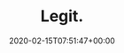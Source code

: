 ---
retweeted: false
source: <a href="http://www.samruston.co.uk" rel="nofollow">Flamingo for Android</a>
entities:
  user_mentions: []
  urls: []
  symbols: []
  media:
  - expanded_url: https://twitter.com/bascht/status/1228587698266529793/photo/1
    indices:
    - '7'
    - '30'
    url: https://t.co/iHbXNXLsM3
    media_url: http://pbs.twimg.com/media/EQzSABzXUAQlLuV.jpg
    id_str: '1228587696291008516'
    id: '1228587696291008516'
    media_url_https: https://pbs.twimg.com/media/EQzSABzXUAQlLuV.jpg
    sizes:
      large:
        w: '1080'
        h: '851'
        resize: fit
      medium:
        w: '1080'
        h: '851'
        resize: fit
      thumb:
        w: '150'
        h: '150'
        resize: crop
      small:
        w: '680'
        h: '536'
        resize: fit
    type: photo
    display_url: pic.twitter.com/iHbXNXLsM3
  hashtags: []
display_text_range:
- '0'
- '30'
favorite_count: '7'
id_str: '1228587698266529793'
truncated: false
retweet_count: '0'
id: '1228587698266529793'
possibly_sensitive: false
created_at: Sat Feb 15 07:51:47 +0000 2020
favorited: false
full_text: Legit.
lang: en
extended_entities:
  media:
  - expanded_url: https://twitter.com/bascht/status/1228587698266529793/photo/1
    indices:
    - '7'
    - '30'
    url: https://t.co/iHbXNXLsM3
    media_url: http://pbs.twimg.com/media/EQzSABzXUAQlLuV.jpg
    id_str: '1228587696291008516'
    id: '1228587696291008516'
    media_url_https: https://pbs.twimg.com/media/EQzSABzXUAQlLuV.jpg
    sizes:
      large:
        w: '1080'
        h: '851'
        resize: fit
      medium:
        w: '1080'
        h: '851'
        resize: fit
      thumb:
        w: '150'
        h: '150'
        resize: crop
      small:
        w: '680'
        h: '536'
        resize: fit
    type: photo
    display_url: pic.twitter.com/iHbXNXLsM3
tags:
- pesos:twitter
date: '2020-02-15T07:51:47+00:00'
src: https://twitter.com/bascht/status/1228587698266529793
original_url: https://twitter.com/bascht/status/1228587698266529793
type: twitter_tweet
media_url: https://img.bascht.com/twitter/pbs.twimg.com/media/EQzSABzXUAQlLuV.jpg
text: Legit.
title: Legit.

---